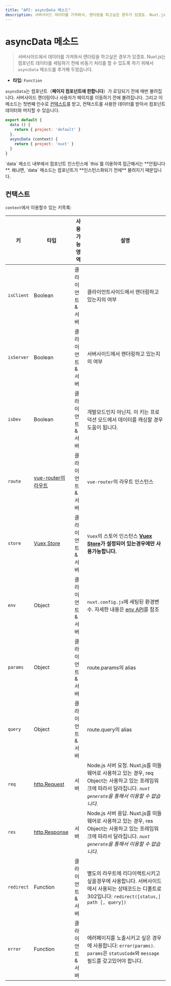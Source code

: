 ```yaml
---
title: "API: asyncData 메소드"
description: 서버사이드 데이타를 가져와서, 랜더링을 하고싶은 경우가 있겠죠. Nuxt.js 는 컴포넌트 데이타를 세팅하기 전에 비동기 처리를 할 수 있도록 하기 위해서 `asyncData` 메소드를 추가해 두었습니다.
---
```


<!-- title: "API: The asyncData Method" -->
<!-- description: You may want to fetch data and render it on the server-side. Nuxt.js add an `asyncData` method let you handle async operation before setting the component data. -->

<!-- # The asyncData Method -->

# asyncData 메소드

<!-- \> Nuxt.js *supercharges* the `data` method from vue.js to let you handle async operation before setting the component data. -->

<!-- \> You may want to fetch data and render it on the server-side. Nuxt.js add an `asyncData` method let you handle async operation before setting the component data. -->

> 서버사이드에서 데이터를 가져와서 랜더링을 하고싶은 경우가 있겠죠. Nuxt.js는 컴포넌트 데이타를 세팅하기 전에 비동기 처리를 할 수 있도록 하기 위해서 `asyncData` 메소드를 추가해 두었습니다.

<!-- - **Type:** `Function` -->

- **타입:** `Function`

<!-- `asyncData` is called every time before loading the component (**only for pages components**). It can be called from the server-side or before navigating to the corresponding route. This method receives [the context](/api#context) as the first argument, you can use it to fetch some data and nuxt.js will merge them with the component data. -->

`asyncData`는 컴포넌트（**페이지 컴포넌트에 한합니다**）가 로딩되기 전에 매번 불려집니다. 서버사이드 랜더링이나 사용자가 페이지를 이동하기 전에 불려집니다. 그리고 이 메소드는 첫번째 인수로 [컨텍스트](/api#컨텍스트)를 받고, 컨텍스트를 사용한 데이터를 받아서 컴포넌트 데이터와 머지할 수 있습니다.

```js
export default {
  data () {
    return { project: 'default' }
  },
  asyncData (context) {
    return { project: 'nuxt' }
  }
}
```

<!-- <div class="Alert Alert--orange">You do **NOT** have access of the component instance through `this` inside `data` because it is called **before initiating** the component.</div> -->

<div class="Alert Alert--orange">`data` 메소드 내부에서 컴포넌트 인스턴스에 `this`를 이용하여 접근해서는 **안됩니다**. 왜냐면, `data` 메소드는 컴포넌트가  **인스턴스화되기 전에** 불려지기 때문입니다.</div>

<!-- ## Context -->

## 컨택스트

<!-- List of all the available keys in `context`: -->

`context`에서 이용할수 있는 키목록:

<!-- | Key | Type | Available | Description | -->
<!-- |-----|------|--------------|-------------| -->
<!-- | `isClient` | Boolean | Client & Server | Boolean to let you know if you're actually renderer from the client-side | -->
<!-- | `isServer` | Boolean | Client & Server | Boolean to let you know if you're actually renderer from the server-side | -->
<!-- | `isDev` | Boolean | Client & Server | Boolean to let you know if you're in dev mode, can be useful for caching some data in production | -->
<!-- | `route` | [vue-router route](https://router.vuejs.org/en/api/route-object.html) | Client & Server | `vue-router` route instance. | -->
<!-- | `store` | [vuex store](http://vuex.vuejs.org/en/api.html#vuexstore-instance-properties) | Client & Server | `Vuex.Store` instance. **Available only if the [vuex store](/guide/vuex-store) is set.** | -->
<!-- | `env` | Object | Client & Server | Environment variables set in `nuxt.config.js`, see [env api](/api/configuration-env)  | -->
<!-- | `params` | Object | Client & Server | Alias of route.params | -->
<!-- | `query` | Object | Client & Server | Alias of route.query | -->
<!-- | `req` | [http.Request](https://nodejs.org/api/http.html#http_class_http_incomingmessage) | Server | Request from the node.js server. If nuxt is used as a middleware, the req object might be different depending of the framework you're using. *Not available via `nuxt generate`*. | -->
<!-- | `res` | [http.Response](https://nodejs.org/api/http.html#http_class_http_serverresponse) | Server | Response from the node.js server. If nuxt is used as a middleware, the res object might be different depending of the framework you're using. *Not available via `nuxt generate`*. | -->
<!-- | `redirect` | Function | Client & Server | Use this method to redirect the user to another route, the status code is used on the server-side, default to 302. `redirect([status,] path [, query])` | -->
<!-- | `error` | Function | Client & Server | Use this method to show the error page: `error(params)`. The `params` should have the fields `statusCode` and `message`. | -->

| 키 | 타입 | 사용가능 영역 | 설명 |
|-----|------|--------------|-------------|
| `isClient` | Boolean | 클라이언트&서버 | 클라이언트사이드에서 랜더링하고 있는지의 여부 |
| `isServer` | Boolean | 클라이언트&서버 | 서버사이드에서 랜더링하고 있는지의 여부 |
| `isDev` | Boolean | 클라이언트&서버 | 개발모드인지 아닌지. 이 키는 프로덕션 모드에서 데이터를 캐싱할 경우 도움이 됩니다. |
| `route` | [vue-router의 라우트](https://router.vuejs.org/en/api/route-object.html) | 클라이언트&서버 | `vue-router`의 라우트 인스턴스 |
| `store` | [Vuex Store](http://vuex.vuejs.org/en/api.html#vuexstore-instance-properties) | 클라이언트&서버 | `Vuex`의 스토어 인스턴스 **[Vuex Store](/guide/vuex-store)가 설정되어 있는경우에만 사용가능합니다.** |
| `env` | Object | 클라이언트&서버 | `nuxt.config.js`에 세팅된 환경변수. 자세한 내용은 [env API](/api/configuration-env)를 참조 |
| `params` | Object | 클라이언트&서버 | route.params의 alias |
| `query` | Object | 클라이언트&서버 | route.query의 alias |
| `req` | [http.Request](https://nodejs.org/api/http.html#http_class_http_incomingmessage) | 서버 | Node.js 서버 요청. Nuxt.js를 미들웨어로 사용하고 있는 경우, req Object는 사용하고 있는 프레임워크에 따라서 달라집니다. *`nuxt generate`을 통해서 이용할 수 없습니다.* |
| `res` | [http.Response](https://nodejs.org/api/http.html#http_class_http_serverresponse) | 서버 | Node.js 서버 응답. Nuxt.js를 미들웨어로 사용하고 있는 경우, res Object는 사용하고 있는 프레임워크에 따라서 달라집니다. *`nuxt generate`을 통해서 이용할 수 없습니다.* |
| `redirect` | Function | 클라이언트&서버 | 별도의 라우트에 리다이랙트시키고 싶을경우에 사용합니다. 서버사이드에서 사용되는 상태코드는 디폴트로 302입니다: `redirect([status,] path [, query])` |
| `error` | Function | 클라이언트&서버 | 에러페이지를 노출시키고 싶은 경우에 사용합니다: `error(params)`. `params`은 `statusCode`와 `message` 필드를 갖고있어야 합니다. |

